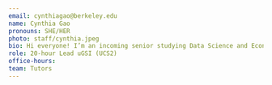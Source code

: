 ```yaml
---
email: cynthiagao@berkeley.edu
name: Cynthia Gao
pronouns: SHE/HER
photo: staff/cynthia.jpeg
bio: Hi everyone! I’m an incoming senior studying Data Science and Economics. Some things I love doing are reading in the sun, baking, and exploring new places (food and nature)! Excited to have a great summer in Data 8 with you all :)
role: 20-hour Lead uGSI (UCS2)
office-hours:
team: Tutors
---
```

